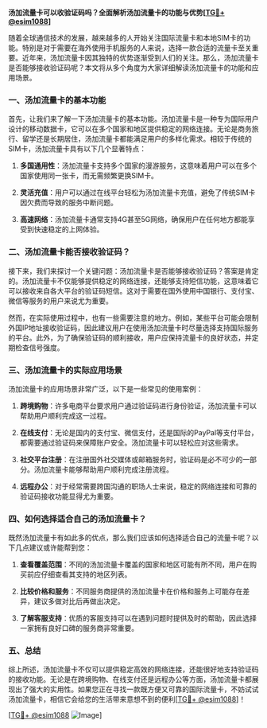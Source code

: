 **汤加流量卡可以收验证码吗？全面解析汤加流量卡的功能与优势[[TG💪+ @esim1088](https://t.me/s/esim1088)]**

随着全球通信技术的发展，越来越多的人开始关注国际流量卡和本地SIM卡的功能。特别是对于需要在海外使用手机服务的人来说，选择一款合适的流量卡至关重要。近年来，汤加流量卡因其独特的优势逐渐受到人们的关注。那么，汤加流量卡是否能够接收验证码呢？本文将从多个角度为大家详细解读汤加流量卡的功能和应用场景。

### 一、汤加流量卡的基本功能

首先，让我们来了解一下汤加流量卡的基本功能。汤加流量卡是一种专为国际用户设计的移动数据卡，它可以在多个国家和地区提供稳定的网络连接。无论是商务旅行、留学还是长期居住，汤加流量卡都能满足用户的多样化需求。相较于传统的SIM卡，汤加流量卡具有以下几个显著特点：

1. **多国通用性**：汤加流量卡支持多个国家的漫游服务，这意味着用户可以在多个国家使用同一张卡，而无需频繁更换SIM卡。
   
2. **灵活充值**：用户可以通过在线平台轻松为汤加流量卡充值，避免了传统SIM卡因欠费而导致的服务中断问题。

3. **高速网络**：汤加流量卡通常支持4G甚至5G网络，确保用户在任何地方都能享受到快速稳定的上网体验。

### 二、汤加流量卡能否接收验证码？

接下来，我们来探讨一个关键问题：汤加流量卡是否能够接收验证码？答案是肯定的。汤加流量卡不仅能够提供稳定的网络连接，还能够支持短信功能，这意味着它可以接收来自各大平台的验证码短信。这对于需要在国外使用中国银行、支付宝、微信等服务的用户来说尤为重要。

然而，在实际使用过程中，也有一些需要注意的地方。例如，某些平台可能会限制外国IP地址接收验证码，因此建议用户在使用汤加流量卡时尽量选择支持国际服务的平台。此外，为了确保验证码的顺利接收，用户应保持流量卡的良好状态，并定期检查信号强度。

### 三、汤加流量卡的实际应用场景

汤加流量卡的应用场景非常广泛，以下是一些常见的使用案例：

1. **跨境购物**：许多电商平台要求用户通过验证码进行身份验证，汤加流量卡可以帮助用户顺利完成这一过程。

2. **在线支付**：无论是国内的支付宝、微信支付，还是国际的PayPal等支付平台，都需要通过验证码来保障账户安全。汤加流量卡可以轻松应对这些需求。

3. **社交平台注册**：在注册国外社交媒体或邮箱服务时，验证码是必不可少的一部分。汤加流量卡能够帮助用户顺利完成注册流程。

4. **远程办公**：对于经常需要跨国沟通的职场人士来说，稳定的网络连接和可靠的验证码接收功能显得尤为重要。

### 四、如何选择适合自己的汤加流量卡？

既然汤加流量卡有如此多的优点，那么我们应该如何选择适合自己的流量卡呢？以下几点建议或许能帮到您：

1. **查看覆盖范围**：不同的汤加流量卡覆盖的国家和地区可能有所不同，用户在购买前应仔细查看其支持的地区列表。

2. **比较价格和服务**：不同服务商提供的汤加流量卡在价格和服务上可能存在差异，建议多做对比后再做出决定。

3. **了解客服支持**：优质的客服支持可以在遇到问题时提供及时的帮助，因此选择一家拥有良好口碑的服务商非常重要。

### 五、总结

综上所述，汤加流量卡不仅可以提供稳定高效的网络连接，还能很好地支持验证码的接收功能。无论是在跨境购物、在线支付还是远程办公等方面，汤加流量卡都展现出了强大的实用性。如果您正在寻找一款既方便又可靠的国际流量卡，不妨试试汤加流量卡，相信它会给您的生活带来意想不到的便利[[TG💪+ @esim1088](https://t.me/s/esim1088)]！

[[TG💪+ @esim1088](https://t.me/s/esim1088) ![Image](https://i.postimg.cc/4NQfJmqS/Snipaste-2025-05-13-00-14-12.png)]